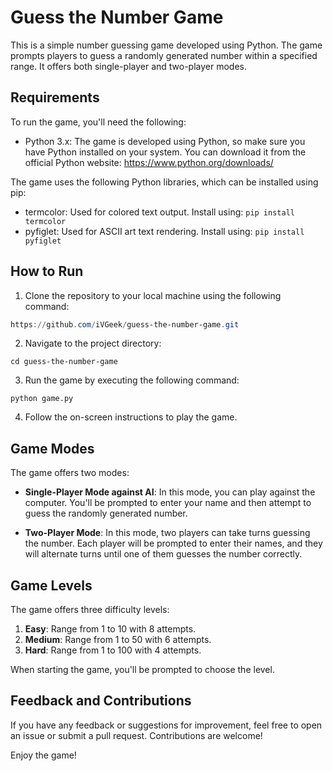 # Guess the Number Game

This is a simple number guessing game developed using Python. The game prompts players to guess a randomly generated number within a specified range. It offers both single-player and two-player modes.

## Requirements

To run the game, you'll need the following:

- Python 3.x: The game is developed using Python, so make sure you have Python installed on your system. You can download it from the official Python website: https://www.python.org/downloads/

The game uses the following Python libraries, which can be installed using pip:

- termcolor: Used for colored text output. Install using: `pip install termcolor`
- pyfiglet: Used for ASCII art text rendering. Install using: `pip install pyfiglet`

## How to Run

1. Clone the repository to your local machine using the following command:
``` Powershell
https://github.com/iVGeek/guess-the-number-game.git

```
2. Navigate to the project directory:
```
cd guess-the-number-game
```

3. Run the game by executing the following command:

```
python game.py
```


4. Follow the on-screen instructions to play the game.

## Game Modes

The game offers two modes:

- **Single-Player Mode against AI**: In this mode, you can play against the computer. You'll be prompted to enter your name and then attempt to guess the randomly generated number.

- **Two-Player Mode**: In this mode, two players can take turns guessing the number. Each player will be prompted to enter their names, and they will alternate turns until one of them guesses the number correctly.

## Game Levels

The game offers three difficulty levels:

1. **Easy**: Range from 1 to 10 with 8 attempts.
2. **Medium**: Range from 1 to 50 with 6 attempts.
3. **Hard**: Range from 1 to 100 with 4 attempts.

When starting the game, you'll be prompted to choose the level.

## Feedback and Contributions

If you have any feedback or suggestions for improvement, feel free to open an issue or submit a pull request. Contributions are welcome!

Enjoy the game!


